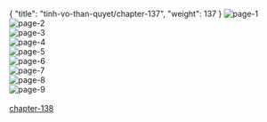 { "title": "tinh-vo-than-quyet/chapter-137", "weight": 137 }
<img src="tinh-vo-than-quyet_0137_01-17adbc975aebee1eccf4396c11fc969b.webp" alt="page-1" origin="http://1.bp.blogspot.com/-aSPaYtWSrg0/Wt1F8apf3dI/AAAAAAAAAkE/h5kluGAU7uM6fxhipZzh9bcCCI0Z_SB0ACLcBGAs/s1600/1.jpg?imgmax=0"><br/>
<img src="tinh-vo-than-quyet_0137_02-b93e74a814d34f5c862055ac6881199b.webp" alt="page-2" origin="http://1.bp.blogspot.com/-Rq9jDoLFs60/Wt1F8pl7PTI/AAAAAAAAAkM/W5W8QOhEEakA5eJeu1kISwjNTdTx_aAjwCLcBGAs/s1600/2.jpg?imgmax=0"><br/>
<img src="tinh-vo-than-quyet_0137_03-31ed6ca2b2762ec9b20ee308f09b418a.webp" alt="page-3" origin="http://1.bp.blogspot.com/-uXKs2rNdv0Y/Wt1F8jwExSI/AAAAAAAAAkI/PSPjrhZ2F20hSg_Ud2GlgSss-KYrUQxigCLcBGAs/s1600/3.jpg?imgmax=0"><br/>
<img src="tinh-vo-than-quyet_0137_04-762a1618c780a448c811a784902b1e5a.webp" alt="page-4" origin="http://1.bp.blogspot.com/-XDUGLCnubpo/Wt1F9QItBsI/AAAAAAAAAkQ/p0UCWGLzKqIuv46FxycWV6BJ-4zlsOI4ACLcBGAs/s1600/4.jpg?imgmax=0"><br/>
<img src="tinh-vo-than-quyet_0137_05-c2596e88db3fabee1403eaaddf4b2a81.webp" alt="page-5" origin="http://1.bp.blogspot.com/-5soiQf6792w/Wt1F9ks3FeI/AAAAAAAAAkU/12bWEUoyvck0spEGRhyMQpJ9jXHkUy-NgCLcBGAs/s1600/5.jpg?imgmax=0"><br/>
<img src="tinh-vo-than-quyet_0137_06-62b7268d1ad7584382210eb66b71bcdb.webp" alt="page-6" origin="http://1.bp.blogspot.com/-_tpSbQuxS6g/Wt1F9wLB4UI/AAAAAAAAAkY/qsbCLNIRknos_2ogjaju8gq3Up1JxOrGgCLcBGAs/s1600/6.jpg?imgmax=0"><br/>
<img src="tinh-vo-than-quyet_0137_07-3e1dff70aed6ad151bcd79daae9113dc.webp" alt="page-7" origin="http://1.bp.blogspot.com/-IglW7_i1gas/Wt1F-XXq71I/AAAAAAAAAkc/m_jpf9mn8uInR8n8eLVRMAqdEnpTLok7wCLcBGAs/s1600/7.jpg?imgmax=0"><br/>
<img src="tinh-vo-than-quyet_0137_08-041cabfa5faaf34bd930648bd30c26d7.webp" alt="page-8" origin="http://1.bp.blogspot.com/-tEgaHzifDNE/Wt1F-c58TmI/AAAAAAAAAkg/DsxqJUwcn9EvVsDptERaxMM3CfRAXtH7ACLcBGAs/s1600/8.jpg?imgmax=0"><br/>
<img src="tinh-vo-than-quyet_0137_09-850x1182-4f23b929cb6ccab0e2e32771a05659b0.webp" alt="page-9" origin="http://1.bp.blogspot.com/-hwNmq0CtosQ/Wt1F-oy9YoI/AAAAAAAAAkk/-qwhZ_i_p-Aa4Rcx5tW5bv6FGRU9pXBcQCLcBGAs/s1600/9.jpg?imgmax=0"><br/>
<br/><a class="nextchap" href="/tinh-vo-than-quyet/chapter-138">chapter-138</a>
